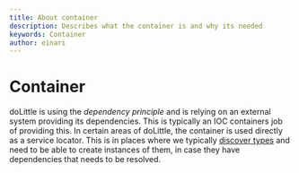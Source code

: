 ```yaml
---
title: About container
description: Describes what the container is and why its needed
keywords: Container
author: einari
---
```

# Container

doLittle is using the *dependency principle* and is relying on an external system providing
its dependencies. This is typically an IOC containers job of providing this. In certain
areas of doLittle, the container is used directly as a service locator. This is in places
where we typically [discover types](type_discovery.md) and need to be able to create
instances of them, in case they have dependencies that needs to be resolved.
